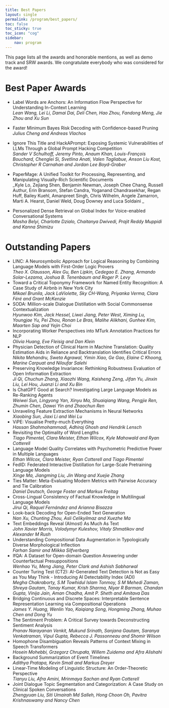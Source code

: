 ```yaml
---
title: Best Papers
layout: single
permalink: /program/best_papers/
toc: false
toc_sticky: true
toc_icon: "cog"
sidebar:
    nav: program
--- 
```


This page lists all the awards and honorable mentions, as well as demo track and SRW awards. We congratulate everybody who was considered for the award!

# Best Paper Awards

- Label Words are Anchors: An Information Flow Perspective for Understanding In-Context Learning<br/>
_Lean Wang, Lei Li, Damai Dai, Deli Chen, Hao Zhou, Fandong Meng, Jie Zhou and Xu Sun_

- Faster Minimum Bayes Risk Decoding with Confidence-based Pruning<br/>
_Julius Cheng and Andreas Vlachos_

- Ignore This Title and HackAPrompt: Exposing Systemic Vulnerabilities of LLMs Through a Global Prompt Hacking Competition<br/>
_Sander V Schulhoff, Jeremy Pinto, Anaum Khan, Louis-François Bouchard, Chenglei Si, Svetlina Anati, Valen Tagliabue, Anson Liu Kost, Christopher R Carnahan and Jordan Lee Boyd-Graber_

- PaperMage: A Unified Toolkit for Processing, Representing, and Manipulating Visually-Rich Scientific Documents<br/>
_Kyle Lo, Zejiang Shen, Benjamin Newman, Joseph Chee Chang, Russell Authur, Erin Bransom, Stefan Candra, Yoganand Chandrasekhar, Regan Huff, Bailey Kuehl, Amanpreet Singh, Chris Wilhelm, Angele Zamarron, Marti A. Hearst, Daniel Weld, Doug Downey and Luca Soldaini _

- Personalized Dense Retrieval on Global Index for Voice-enabled Conversational Systems<br/>
_Masha Belyi, Charlotte Dzialo, Chaitanya Dwivedi, Prajit Reddy Muppidi and Kanna Shimizu_


# Outstanding Papers

- LINC: A Neurosymbolic Approach for Logical Reasoning by Combining Language Models with First-Order Logic Provers<br/> _Theo X. Olausson, Alex Gu, Ben Lipkin, Cedegao E. Zhang, Armando Solar-Lezama, Joshua B. Tenenbaum and Roger P. Levy_
- Toward a Critical Toponymy Framework for Named Entity Recognition: A Case Study of Airbnb in New York City<br/> _Mikael Brunila, Jack LaViolette, Sky CH-Wang, Priyanka Verma, Clara Féré and Grant McKenzie_
- SODA: Million-scale Dialogue Distillation with Social Commonsense Contextualization<br/> _Hyunwoo Kim, Jack Hessel, Liwei Jiang, Peter West, Ximing Lu, Youngjae Yu, Pei Zhou, Ronan Le Bras, Malihe Alikhani, Gunhee Kim, Maarten Sap and Yejin Choi_
- Incorporating Worker Perspectives into MTurk Annotation Practices for NLP<br/> _Olivia Huang, Eve Fleisig and Dan Klein_
- Physician Detection of Clinical Harm in Machine Translation: Quality Estimation Aids in Reliance and Backtranslation Identifies Critical Errors<br/> _Nikita Mehandru, Sweta Agrawal, Yimin Xiao, Ge Gao, Elaine C Khoong, Marine Carpuat and Niloufar Salehi_
- Preserving Knowledge Invariance: Rethinking Robustness Evaluation of Open Information Extraction<br/> _Ji Qi, Chuchun Zhang, Xiaozhi Wang, Kaisheng Zeng, Jifan Yu, Jinxin Liu, Lei Hou, Juanzi Li and Xu Bin_
- Is ChatGPT Good at Search? Investigating Large Language Models as Re-Ranking Agents<br/> _Weiwei Sun, Lingyong Yan, Xinyu Ma, Shuaiqiang Wang, Pengjie Ren, Zhumin Chen, Dawei Yin and Zhaochun Ren_
- Unraveling Feature Extraction Mechanisms in Neural Networks<br/> _Xiaobing Sun, Jiaxi Li and Wei Lu_
- ViPE: Visualise Pretty-much Everything<br/> _Hassan Shahmohammadi, Adhiraj Ghosh and Hendrik Lensch_
- Revisiting the Optimality of Word Lengths<br/> _Tiago Pimentel, Clara Meister, Ethan Wilcox, Kyle Mahowald and Ryan Cotterell_
- Language Model Quality Correlates with Psychometric Predictive Power in Multiple Languages<br/> _Ethan Wilcox, Clara Meister, Ryan Cotterell and Tiago Pimentel_
- FedID: Federated Interactive Distillation for Large-Scale Pretraining Language Models<br/> _Xinge Ma, Jiangming Liu, Jin Wang and Xuejie Zhang_
- Ties Matter: Meta-Evaluating Modern Metrics with Pairwise Accuracy and Tie Calibration<br/> _Daniel Deutsch, George Foster and Markus Freitag_
- Cross-Lingual Consistency of Factual Knowledge in Multilingual Language Models<br/> _Jirui Qi, Raquel Fernández and Arianna Bisazza_
- Look-back Decoding for Open-Ended Text Generation<br/> _Nan Xu, Chunting Zhou, Asli Celikyilmaz and Xuezhe Ma_
- Text Embeddings Reveal (Almost) As Much As Text<br/> _John Xavier Morris, Volodymyr Kuleshov, Vitaly Shmatikov and Alexander M Rush_
- Understanding Compositional Data Augmentation in Typologically Diverse Morphological Inflection<br/> _Farhan Samir and Miikka Silfverberg_
- IfQA: A Dataset for Open-domain Question Answering under Counterfactual Presuppositions<br/> _Wenhao Yu, Meng Jiang, Peter Clark and Ashish Sabharwal_
- Counter Turing Test (CT2): AI-Generated Text Detection is Not as Easy as You May Think - Introducing AI Detectability Index (ADI)<br/> _Megha Chakraborty, S.M Towhidul Islam Tonmoy, S M Mehedi Zaman, Shreya Gautam, Tanay Kumar, Krish Sharma, Niyar R Barman, Chandan Gupta, Vinija Jain, Aman Chadha, Amit P. Sheth and Amitava Das_
- Bridging Continuous and Discrete Spaces: Interpretable Sentence Representation Learning via Compositional Operations<br/> _James Y. Huang, Wenlin Yao, Kaiqiang Song, Hongming Zhang, Muhao Chen and Dong Yu_
- The Sentiment Problem: A Critical Survey towards Deconstructing Sentiment Analysis<br/> _Pranav Narayanan Venkit, Mukund Srinath, Sanjana Gautam, Saranya Venkatraman, Vipul Gupta, Rebecca J. Passonneau and Shomir Wilson_
- Homophone Disambiguation Reveals Patterns of Context Mixing in Speech Transformers<br/> _Hosein Mohebbi, Grzegorz Chrupała, Willem Zuidema and Afra Alishahi_
- Background Summarization of Event Timelines<br/> _Adithya Pratapa, Kevin Small and Markus Dreyer_
- Linear-Time Modeling of Linguistic Structure: An Order-Theoretic Perspective<br/> _Tianyu Liu, Afra Amini, Mrinmaya Sachan and Ryan Cotterell_
- Joint Dialogue Topic Segmentation and Categorization: A Case Study on Clinical Spoken Conversations<br/> _Zhengyuan Liu, Siti Umairah Md Salleh, Hong Choon Oh, Pavitra Krishnaswamy and Nancy Chen_

